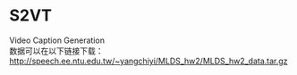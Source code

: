 # S2VT
Video Caption Generation  
数据可以在以下链接下载：
http://speech.ee.ntu.edu.tw/~yangchiyi/MLDS_hw2/MLDS_hw2_data.tar.gz

